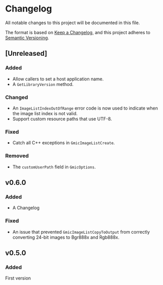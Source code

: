# Changelog

All notable changes to this project will be documented in this file.

The format is based on [Keep a Changelog](https://keepachangelog.com/en/1.0.0/),
and this project adheres to [Semantic Versioning](https://semver.org/spec/v2.0.0.html).

## [Unreleased]

### Added

* Allow callers to set a host application name.
* A `GetLibraryVersion` method.

### Changed

* An `ImageListIndexOutOfRange` error code is now used to indicate when the image list index is not valid.
* Support custom resource paths that use UTF-8.

### Fixed

* Catch all C++ exceptions in `GmicImageListCreate`.

### Removed

* The `customUserPath` field in `GmicOptions`.

## v0.6.0

### Added

* A Changelog

### Fixed

* An issue that prevented `GmicImageListCopyToOutput` from correctly converting 24-bit images to Bgr888x and Rgb888x.

## v0.5.0

### Added

First version

